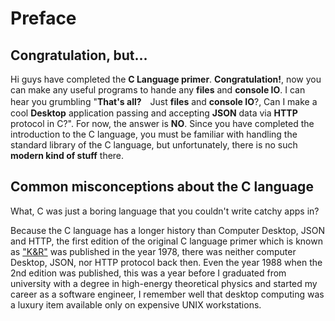 # Preface

## Congratulation, but…
Hi guys have completed the **C Language primer**. **Congratulation!**, now you can make any useful programs to hande any **files** and **console IO**. 
I can hear you grumbling "**That's all?**　Just **files** and **console IO**?, Can I make a cool **Desktop** application passing and accepting **JSON** data via **HTTP** protocol in C?". 
For now, the answer is **NO**. 
Since you have completed the introduction to the C language, you must be familiar with handling the standard library of the C language, but unfortunately, there is no such **modern kind of stuff** there. 

## Common misconceptions about the C language
What, C was just a boring language that you couldn't write catchy apps in?

Because the C language has a longer history than Computer Desktop, JSON and HTTP, the first edition of the original C language primer which is known as ["K&R"](https://en.wikipedia.org/wiki/The_C_Programming_Language) was published in the year 1978, there was neither computer Desktop, JSON, nor HTTP protocol back then.
Even the year 1988 when the 2nd edition was published, this was a year before I graduated from university with a degree in high-energy theoretical physics and started my career as a software engineer, I remember well that desktop computing was a luxury item available only on expensive UNIX workstations.
